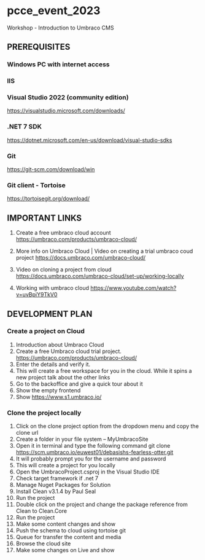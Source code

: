 # pcce_event_2023
Workshop - Introduction to Umbraco CMS

## PREREQUISITES
### Windows PC with internet access

### IIS

### Visual Studio 2022 (community edition)
https://visualstudio.microsoft.com/downloads/

### .NET 7 SDK
https://dotnet.microsoft.com/en-us/download/visual-studio-sdks

### Git
https://git-scm.com/download/win

### Git client - Tortoise
https://tortoisegit.org/download/

## IMPORTANT LINKS
1. Create a free umbraco cloud account
https://umbraco.com/products/umbraco-cloud/

2. More info on Umbraco Cloud | Video on creating a trial umbraco coud project
https://docs.umbraco.com/umbraco-cloud/

3. Video on cloning a project from cloud
https://docs.umbraco.com/umbraco-cloud/set-up/working-locally

4. Working with umbraco cloud
https://www.youtube.com/watch?v=uvBpiY9TkV0


## DEVELOPMENT PLAN


### Create a project on Cloud
1.	Introduction about Umbraco Cloud
2.	Create a free Umbraco cloud trial project.
https://umbraco.com/products/umbraco-cloud/
3.	Enter the details and verify it.
4.	This will create a free workspace for you in the cloud. While it spins a new project talk about the other links
5.	Go to the backoffice and give a quick tour about it
6.	Show the empty frontend
7.	Show https://www.s1.umbraco.io/

### Clone the project locally
1.	Click on the clone project option from the dropdown menu and copy the clone url
2.	Create a folder in your file system – MyUmbracoSite
3.	Open it in terminal and type the following command
git clone https://scm.umbraco.io/euwest01/debasishs-fearless-otter.git
4.	It will probably prompt you for the username and password
5.	This will create a project for you locally
6.	Open the UmbracoProject.csproj in the Visual Studio IDE
7.	Check target framework if .net 7
8.	Manage Nuget Packages for Solution
9.	Install Clean v3.1.4 by Paul Seal
10.	 Run the project
11.	 Double click on the project and change the package reference from Clean to Clean.Core
12.	 Run the project
13.	 Make some content changes and show
14.	 Push the schema to cloud using tortoise git
15.	Queue for transfer the content and media
16.	 Browse the cloud site
17.	 Make some changes on Live and show


